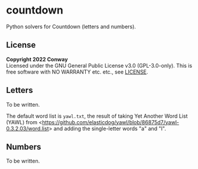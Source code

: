 # countdown

Python solvers for Countdown (letters and numbers).


## License

**Copyright 2022 Conway** <br>
Licensed under the GNU General Public License v3.0 (GPL-3.0-only).
This is free software with NO WARRANTY etc. etc., see [LICENSE].

[LICENSE]: LICENSE


## Letters

To be written.

The default word list is `yawl.txt`,
the result of taking Yet Another Word List (YAWL) from
<<https://github.com/elasticdog/yawl/blob/86875d7/yawl-0.3.2.03/word.list>>
and adding the single-letter words "a" and "I".


## Numbers

To be written.
